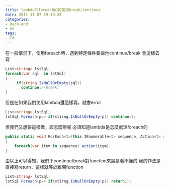 ```yaml
---
title: lambda的foreach如何使用break/continue
date: 2011-11-07 19:19:28
categories:
- Back-end
- C#
tags:
- C#
---
```

在一般情況下，使用foreach時，遇到特定條件要讓他continue/break
會這樣去寫

<!--more-->

``` csharp
List<string> lstSql;
foreach(var sql  in lstSql)
{
     if(string.IsNullOrEmpty(sql))
       continue;//break;
}
```

但是在如果我們使用lambda還這樣寫，就會error
``` csharp
List<string> lstSql;
lstSql.Foreach(p=> if(stirng.IsNullOrEmpty(p)) continue;);
```

但我們又想要這樣做，該怎麼辦呢
必須知道lambda是怎麼處理foreach的
``` csharp
public static void ForEach<t>(this IEnumerable<t> sequence, Action<t> action)
{
    foreach(var item in sequence) action(item);
}
```

由以上可以得知，我們下continue/break對function來說是看不懂的
我的作法是直接寫return，這樣就等於離開function

``` csharp
List<string> lstSql;
lstSql.Foreach(p=> if(stirng.IsNullOrEmpty(p)) return;);
```
